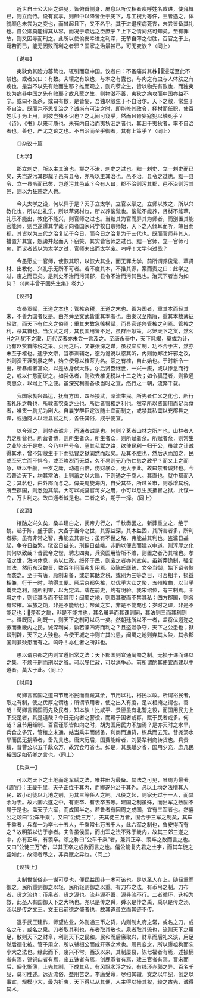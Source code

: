 <!-- { "loadSidebar": true } -->
　　近世自王公大臣之进见，皆俯首侧身，屏息以听仪相者疾呼姓名敕进，使拜舞已，则立而侍。设有宴享，则郎中以降皆坐于庑下，与工祝为等仵，王者遇之，体貌颜色未尝为之变也，而曾起且下，又不名乎。其于进退疾病死丧，未尝皆备其礼也。自公卿莫能得其从容，而况于疏远之臣庶乎？上下之情间然可知矣。至有罪故，则又困辱而刑之。此所以使偷安幸进之利深，无节自薄之俗胜，百官之于上，苟若而已，能无因败而利之者邪？国家之治最甚已，可无变欤？〈同上〉

　　【说夷】

　　夷狄负其险力蕃鸷也，辄引而窥中国。议者曰：不蚤痛剪其株，浸淫至此不禁也。或者又曰：有数。夫壤之有蚁也，与木之有蠹也，与肉之有虫与人体肤之有疾也，是岂不以先有败而生耶？推而观之，则凡孽之生，皆以物先有败也，而独夷狄为病非中国之先有败耶？故凡孽之生，则物滋不善，夷狄之病攻而中国亦益不宁。或曰不蚤杀，或曰有数，是皆妄，吾独以敝生于不自治尔。天下之敝，常生于不自治。既而岂不思复治之？诚尚有可治之时，即能修其政令，择材而任职，使百姓乐于为上用，则彼岂独不识也？之无间可窥乎，然而且肯妄寇犯以触死乎？《诗》、《书》以来可质也，未有内自治而夷狄汩之者也，其汩于夷狄者，率不自治者也。善也，严尤之论之也。不自治而至乎御者，其有上策乎？〈同上〉

　　◎杂议十篇

　　【太学】

　　郡立刺史，所以主其治也。郡之不治，刺史之过也。黜一刺史、立一刺史而已矣，夫岂遂污其郡哉？邑有县令，亦所以主其治也。邑不治，县令之过也。黜一县令、立一县令而已矣，岂遂污其邑哉？今有人曰，郡不治则污其郡，邑不治则污其邑，则以为狂惑之人也。

　　今夫太学之设，何以异于是？天子立太学，立官以掌之，立师以教之，所以兴教化也，所以出礼乐，所以萃贤材也，所以养俊髦也。俊髦不能养，贤材不能萃，礼乐不能出，教化不能兴，则官师之过也。当黜其为官而屏其为师者，而别置其能官能师，则岂遂隳其学哉？向者国家兴学校自京师始，天下之人倾耳而听，竦目而视，其皆以为三代之治复起于今日，而今日之治复为于三代也。既而官师非其人，措置非其宜，怨谤并起而天下窃笑，其实皆官师之过也。黜一官师、立一官师可矣，而议者皆以为太学之过，官师未出而太学废。呜呼！太学何过哉？

　　今愚愿立一官师，使恢其职，以恢大其业，而无罪太学，前所谓养俊髦、萃贤材、出教化、兴礼乐无所不可者。若不度其本，不推其源，案而责之曰：此学之过，废之而已矣。是刺史不治而污其郡，县令不治而污其邑也。治天下者当为如何？〈《南丰曾子固先生集》卷九〉

　　【议茶】

　　农桑贡赋，王道之本也；管榷杂税，王道之末也。善为国者，重其本而轻其末，不善为国者反是。由尧舜至文武皆重其本者也。由秦汉至隋唐，重其本故薄征轻敛，而天下有仁义之俗焉；重其末故急徭横赋，而县官遂兴管榷之利焉。管榷之利，茶其首也。当汉武之时，其食国用皆不足，虽群臣献策，尽笼天下之货，然茗Η之利犹不之取，历代议者亦未尝一言及之。至唐永泰中，天下耗竭，莫或为计，乃有赵赞首陈税之策。贞元之后，又兼张滂之谋，虽权宜立制，功不合于古，然亦未至于榷也。逮乎文宗，当李训辅之，恣为诡说以惑其听，内则协郑注奸邪之议，外则资王涯刻暴之苦，始立使号以榷茶为名。茶之有榷，自此始也。于时新令一出，所暴虐者甚众，以是故身伏大诛。尔后贤臣继世，一兴一废，或以惨急而行之，或以仁慈而议之。如裴休者，则欲去榷复税以十二之法；如令狐楚者，则欲通商惠众，以增上下之便。虽深究利害各极当时之宜，然行之一朝，流弊千载。

　　我国家勃兴昌运，抚有方国，四圣接武，泽流生民。所先者仁义之化也，所行者礼乐之教也，所敦者农桑之业也，所后者管榷之利也。然卒所以资国用而足兵食者，唯货一扃尤为剧大。自曩岁群臣定议随土宜而制之，或禁其私鬻以充郡县之课，或通商人以泄县官之利，各任其俗，成乎便宜。

　　以今观之，则禁者诚非，而通者诚是也。何则？茗者山林之所产也，山林者人力之所营也。所营者博，则所生者众。所生者众，则所赋者余。所赋者余，则常生之业毕出于是矣。今乃申严号令，窒其私鬻之路，欲使民利一归于公，虽敛之计诚得其术，曾不知敝生于下而抵冒之狱阗然而起矣。及其不胜也，然后从而加之，民或至死亡而不惧令，或至峻烈而无益，久不易则无乃伤仁慈之政乎？而又上之而急，继以千艘，一岁之庸，动逾百倍，伤财暴众，无大于此，故曰禁者诚非也。今若普治天下，均其常法，上则蓄之以大扃，下则通之于商人。其直也，就中都而入之；其茗也，由外郡而与之。俾夫周旋海内，自受其益，所过关市，则悉增其税，所至郡国，则悉弛其禁。大可以减县官每岁之用，小可以息生民抵冒之狱，此谋一立，万世利之。故曰通者诚是也。二者之论，期于一择。〈同上〉

　　【议酒】

　　榷酤之兴久矣，桑羊建白之，武帝力行之，千秋奏罢之，新莽重立之，绝于魏，起于陈，盛于唐，大备于当今之世，其源益深，其本益固，其所害者多，所利者寡。虽有非常之智，弗能去其害也；虽有不世之略，弗能益其利也。盗滥日益起，争夺日益繁，狱讼日益长，刑辟日益峻。非酌以便宜而建以中道，则淳厚之化其何以致哉？昔武帝之世，骋志四夷，兵资国用皆所不赡，则置之者乃其榷也。孝昭之世，海内休息，务以仁政，绥怀于民，则废之者亦其宜矣。虽新莽诡制，强复其法，然历东汉魏晋，数百年间而弗复用焉。及陈氏膺统，文帝当御，始下诏令恢而袭之。至于有唐，厥制渐备，或定其酤之税，或别为三等之目，可否相半，损益相兼，行于一时，稍得其便。厥后京都免榷，以优乎大众之聚，五州榷曲，以当乎鬻卖之利，随所利害，以为定法。载在前史，灼有明验。我宋绍位，有三制焉。王城之中，则征其ろ而不征其市；闽蜀之地，则取其税而不禁其私；四方郡国，则各有常榷。军旅之饷，非是不能给也；帑藏之实，非是不能充也；岁时之课，非是不能足也；差茗之扃，非是不能并也，其名虽异而其课则同，其法则三而其利则一。课既同，利既一，则天下之制可以尽一矣。然朝廷所以不一者，盖将优遐迩之徼而重畿内之民。诚深利矣，孰若兼四海而利之？且盗滥争夺，天下之公患也；狱讼刑辟，天下之大殃也。今使王城之中则亡其公患，闽蜀之地则弃其大殃，其余郡国则兼殃患而有之。呜呼！亦仁者之所非也。

　　愚以谓京都之内则宜遵旧常之法；天下郡国则宜通闽蜀之制。无损于课而课以之集，不烦于刑而刑以之省。可以导仁政，可以消争心。前所谓酌其便宜而建以中道者，莫大于此。〈同上〉

　　【财用】

　　荀卿言富国之道曰节用裕民而善藏其余，节用以礼，裕民以政。所谓裕民者，取之有制，使之优厚之谓也；所谓节用者，使之出入有度，足以相掩之谓也。善哉！荀卿言富国而先及民者，知本欤！比咸平、景德虽有北警之役，而国用民力上下交足者，其是道哉？今日无向者之警役，而藏于国者或寡，赋于民者或多。何哉？且节用经制、百官谨职皆如向之时，胡为国用民力不加焉？是亦天时之水旱，兵食之多冗，管榷之未通。姑当乘丰而储备，利商而通货，练兵而去冗。昔尧汤水旱而民无捐瘠者，备先具也。唐大历后，国费能给者，刘晏辈利商转货也。兵贵精，昔曹公以五千敌众万，故冗食可省也。如是，其民赋少省，国用少充，庶几民裕国足如荀卿之言也。〈同上〉

　　【兵乘一】

　　可以均天下之土地而定军赋之法，唯井田为最备。其法之可见，唯周为最著。《周官》：王畿千里，天子正位于其内，而卿遂分治于其外。必以土均之法稽其人民，故小司徒以九地之别，为其三等任人之制。凡役之起，则家无过于一人，而其余为羡。故六卿六遂之中，有正卒、有羡卒五等。建国之制虽殊，而出军之数固不易于是也。盖天子六军，而成国半之。若鲁者有因周之成国，宜有三军者也。然僖公之颂曰“公车千乘”，又曰“公徒三万”，夫其徒三万者，固合于三军之制矣，其车千乘者，兵车一为卒七十五人，千乘常七万五千人，此六军之制也，鲁安得而有之？故明策以访于学者。夫鲁虽侯国，而出军之法不殊于畿内，故其三郊三遂之中，亦有正卒，有羡卒。颂之称曰“公车千乘”者，兼其正卒、羡卒之数而言之也。又曰“公徒三万”者，举其正卒之成数而言之也。僖公能复先君之土宇，而其车徒之盛如此，故颂者尽之，非兵赋之异也。〈同上〉

　　【议钱上】

　　夫制世御俗非一谋可尽也，便民益国非一术可该也。是以圣人在上，随轻重而御之。民所重则御之以轻，民所轻则御之以重。有刀布之法，有币帛之制。刀布者，货之流也；币帛者，货之源也。流非源不蓄，源非流不行。二者循环，迭相为救，此圣人有国御天下之大柄也。尧以是传之舜，舜以是传之禹，禹以是传之汤，汤以是传之文王。文王已前德之盛者也，故其道虽立而其迹不传。

　　逮乎武王建祚，师望佐业，外则通三币之货，内则制九府之常，或名之刀，或名之布，或名之泉。刀者取其利也，布者取其散也，泉者取其流也，流则天下之用足，散则天下之财阜，利则天下之民和。民和而后廉取兴，财阜而后礼义浃，用足然后德化被。管子用之，所以辅桓公而成开塞之术也。周景变之，所以隳祖构而忘小大之法也。缘此而下，废兴不常。西汉以来，其制屡易，陈七福者有焉，述操柄者有焉，锡铜山者有焉，废五铢者有焉，创鹿币者有焉，建三官者有焉。晋宋而后，俗化惭薄，上先其制，下成其私，有风飘水浮之轻，有线环赤郭之异。百名千品，莫可胜述。远近流俗，益用苦之。李唐受命，尽扫其辙，文之以年纪，创之以事宜，规模小大，最为折衷，天下得以从其便，人主得以操其权，较之古先，诚得其术。

